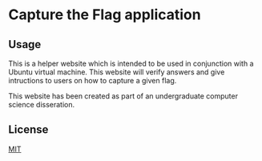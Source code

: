 # Capture the Flag application

## Usage
This is a helper website which is intended to be used in conjunction with a Ubuntu virtual machine. This website will verify answers and give intructions to users on how to capture a given flag. 

This website has been created as part of an undergraduate computer science disseration.

## License
[MIT](https://choosealicense.com/licenses/mit/)